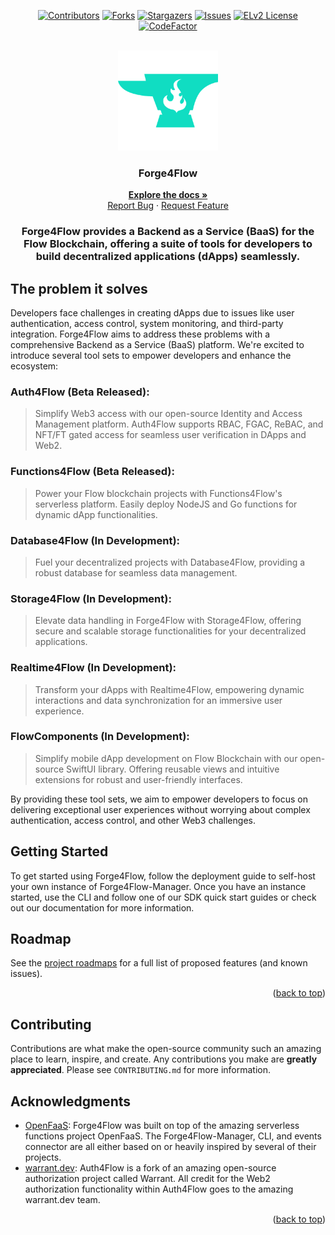<!-- Improved compatibility of back to top link: See: https://github.com/othneildrew/Best-README-Template/pull/73 -->

<a name="readme-top"></a>

<!--
*** Thanks for checking out the Best-README-Template. If you have a suggestion
*** that would make this better, please fork the repo and create a pull request
*** or simply open an issue with the tag "enhancement".
*** Don't forget to give the project a star!
*** Thanks again! Now go create something AMAZING! :D
-->

<!-- PROJECT SHIELDS -->
<!--
*** I'm using markdown "reference style" links for readability.
*** Reference links are enclosed in brackets [ ] instead of parentheses ( ).
*** See the bottom of this document for the declaration of the reference variables
*** for contributors-url, forks-url, etc. This is an optional, concise syntax you may use.
*** https://www.markdownguide.org/basic-syntax/#reference-style-links
-->
<div align="center">

[![Contributors][contributors-shield]][contributors-url]
[![Forks][forks-shield]][forks-url]
[![Stargazers][stars-shield]][stars-url]
[![Issues][issues-shield]][issues-url]
[![ELv2 License][license-shield]][license-url]
[![CodeFactor][code-factor-shield]][code-factor-url]

<!-- PROJECT LOGO -->
<br />
  <img src="docs/images/logo.png" alt="Logo" width="160" height="160">

  <h3>Forge4Flow</h3>

  <p>
    <a href="http://forge4flow.gitbook.io/docs"><strong>Explore the docs »</strong></a>
    <br />
    <a href="https://github.com/Forge4Flow/Forge4Flow-Manager/issues">Report Bug</a>
    ·
    <a href="https://github.com/Forge4Flow/Forge4Flow-Manager/issues">Request Feature</a>
  </p>

  <h3>Forge4Flow provides a Backend as a Service (BaaS) for the Flow Blockchain, offering a suite of tools for developers to build decentralized applications (dApps) seamlessly.</h3>

</div>

## The problem it solves

Developers face challenges in creating dApps due to issues like user authentication, access control, system monitoring, and third-party integration. Forge4Flow aims to address these problems with a comprehensive Backend as a Service (BaaS) platform. We're excited to introduce several tool sets to empower developers and enhance the ecosystem:

### Auth4Flow (Beta Released):

> Simplify Web3 access with our open-source Identity and Access Management platform. Auth4Flow supports RBAC, FGAC, ReBAC, and NFT/FT gated access for seamless user verification in DApps and Web2.

### Functions4Flow (Beta Released):

> Power your Flow blockchain projects with Functions4Flow's serverless platform. Easily deploy NodeJS and Go functions for dynamic dApp functionalities.

### Database4Flow (In Development):

> Fuel your decentralized projects with Database4Flow, providing a robust database for seamless data management.

### Storage4Flow (In Development):

> Elevate data handling in Forge4Flow with Storage4Flow, offering secure and scalable storage functionalities for your decentralized applications.

### Realtime4Flow (In Development):

> Transform your dApps with Realtime4Flow, empowering dynamic interactions and data synchronization for an immersive user experience.

### FlowComponents (In Development):

> Simplify mobile dApp development on Flow Blockchain with our open-source SwiftUI library. Offering reusable views and intuitive extensions for robust and user-friendly interfaces.

By providing these tool sets, we aim to empower developers to focus on delivering exceptional user experiences without worrying about complex authentication, access control, and other Web3 challenges.

<!-- GETTING STARTED -->

## Getting Started

To get started using Forge4Flow, follow the deployment guide to self-host your own instance of Forge4Flow-Manager. Once you have an instance started, use the CLI and follow one of our SDK quick start guides or check out our documentation for more information.

<!-- ROADMAP -->

## Roadmap

See the [project roadmaps](https://projects.forge4flow.com) for a full list of proposed features (and known issues).

<p align="right">(<a href="#readme-top">back to top</a>)</p>

<!-- CONTRIBUTING -->

## Contributing

Contributions are what make the open-source community such an amazing place to learn, inspire, and create. Any contributions you make are **greatly appreciated**. Please see `CONTRIBUTING.md` for more information.

<!-- ACKNOWLEDGMENTS -->

## Acknowledgments

- [OpenFaaS](https://www.openfaas.com): Forge4Flow was built on top of the amazing serverless functions project OpenFaaS. The Forge4Flow-Manager, CLI, and events connector are all either based on or heavily inspired by several of their projects.
- [warrant.dev](https://github.com/warrant-dev/warrant): Auth4Flow is a fork of an amazing open-source authorization project called Warrant. All credit for the Web2 authorization functionality within Auth4Flow goes to the amazing warrant.dev team.

<p align="right">(<a href="#readme-top">back to top</a>)</p>

<!-- MARKDOWN LINKS & IMAGES -->
<!-- https://www.markdownguide.org/basic-syntax/#reference-style-links -->

[contributors-shield]: https://img.shields.io/github/contributors/Forge4Flow/Forge4Flow-Manager.svg?style=for-the-badge
[contributors-url]: https://github.com/Forge4Flow/Forge4Flow-Manager/graphs/contributors
[forks-shield]: https://img.shields.io/github/forks/Forge4Flow/Forge4Flow-Manager.svg?style=for-the-badge
[forks-url]: https://github.com/Forge4Flow/Forge4Flow-Manager/network/members
[stars-shield]: https://img.shields.io/github/stars/Forge4Flow/Forge4Flow-Manager.svg?style=for-the-badge
[stars-url]: https://github.com/Forge4Flow/Forge4Flow-Manager/stargazers
[issues-shield]: https://img.shields.io/github/issues/Forge4Flow/Forge4Flow-Manager.svg?style=for-the-badge
[issues-url]: https://github.com/Forge4Flow/Forge4Flow-Manager/issues
[license-shield]: https://img.shields.io/badge/license-elv2-blue?style=for-the-badge
[license-url]: https://github.com/Forge4Flow/Forge4Flow-Manager/blob/master/LICENSE
[code-factor-shield]: https://img.shields.io/codefactor/grade/github/forge4flow/forge4flow-manager/main?style=for-the-badge
[code-factor-url]: https://www.codefactor.io/repository/github/forge4flow/forge4flow-manager
